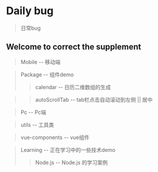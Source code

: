 # Daily bug

> 日常bug

## Welcome to correct the supplement

> Mobile -- 移动端

> Package -- 组件demo  
>> calendar -- 日历二维数组的生成

>> autoScrollTab -- tab栏点击自动滚动到左侧 || 居中

> Pc -- Pc端

> utils -- 工具类

> vue-components -- vue组件

> Learning -- 正在学习中的一些技术demo
>> Node.js  -- Node.js 的学习案例